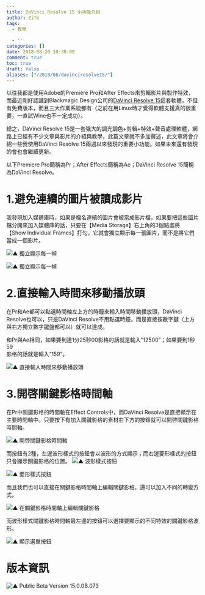 ```yaml
---
title: DaVinci Resolve 15 小功能介紹
author: ZiTe
tags:
  - 教學
  
  - ''
categories: []
date: 2018-08-20 10:38:00
comment: true
toc: true
draft: false
aliases: ["/2018/08/davinciresolve15/"]
---
```

以往我都是使用Adobe的Premiere Pro和After Effects來剪輯影片與製作特效，而最近剛好認識到Blackmagic Design公司的[DaVinci Resolve 15](https://www.blackmagicdesign.com/products/davinciresolve/)這套軟體，不但有免費版本，而且三大作業系統都有（之前在用Linux時才覺得軟體支援真的很重要，一直試Wine也不一定成功）。

總之，DaVinci Resolve 15是一套强大的調光調色+剪輯+特效+聲音處理軟體，網路上已經有不少文章與影片的介紹與教學，此篇文章就不多加贅述，此文章將會介紹一些我使用DaVinci Resolve 15兩週以來發現的重要小功能。如果未來還有發現的會也會繼續更新。  

<!--more-->  

以下Premiere Pro簡稱為Pr；After Effects簡稱為Ae；DaVinci Resolve 15簡稱為DaVinci Resolve。


# 1.避免連續的圖片被讀成影片

  
我發現加入媒體庫時，如果是檔名連續的圖片會被當成影片檔，如果要把這些圖片檔分開來加入媒體庫的話，只要在【Media Storage】右上角的3個點處將【Show Individual Frames】打勾，它就會獨立顯示每一張圖片，而不是將它們當成一個影片。  
  

![▲ 獨立顯示每一幀](https://1.bp.blogspot.com/-o-T15m6Yt_w/XppoxWgQ8VI/AAAAAAAACHQ/LQlyrym0GG4wY3eWGWq-XSWJsdqf72IOQCPcBGAsYHg/s1600/%25E7%258D%25A8%25E7%25AB%258B%25E9%25A1%25AF%25E7%25A4%25BA-01.png)

![▲ 獨立顯示每一幀](https://1.bp.blogspot.com/-a81NLcrif-M/Xppoxe33qVI/AAAAAAAACHQ/6l8ZzCHLK44CXh2TWFDPGIxbuk7LTFC9ACPcBGAsYHg/s1600/%25E6%25AF%258F%25E5%25B9%2580%25E7%258D%25A8%25E7%25AB%258B-out01.gif)

# 2.直接輸入時間來移動播放頭
  
在Pr和Ae都可以點選時間軸左上方的時鐘來輸入時間移動播放頭，DaVinci Resolve也可以，只是DaVinci Resolve不用點選時鐘，而是直接按數字鍵（上方與右方獨立數字鍵盤都可以）就可以達成。  
  
和Pr與Ae相同，如果要到達1分25秒00影格的話就是輸入“12500”；如果要到1秒59  
影格的話就是輸入“159”。  

![▲ 直接輸入時間來移動播放頭](https://1.bp.blogspot.com/-U0BXLzYCgck/Xppoxb3owlI/AAAAAAAACHQ/9rebiUzDVSASN1ZyhdyGCZospqRMy_9NwCPcBGAsYHg/s1600/%25E7%259B%25B4%25E6%258E%25A5%25E8%25BC%25B8%25E5%2585%25A5%25E6%2599%2582%25E9%2596%2593out01.gif)

# 3.開啓關鍵影格時間軸
在Pr中關鍵影格的時間軸在Effect Controls中，而DaVinci Resolve是直接顯示在主要時間軸中。只要按下有加入關鍵影格的素材右下方的按鈕就可以開啓關鍵影格時間軸。  

![▲ 開啓關鍵影格時間軸](https://1.bp.blogspot.com/-UPQIS5kD8wo/Xppoxck6TmI/AAAAAAAACHQ/sorOjVRyeXorI14TO3AJBUbZeKQxAGIQACPcBGAsYHg/s1600/%25E9%2597%259C%25E9%258D%25B5%25E5%25BD%25B1%25E6%25A0%25BCout01.gif)

  
而按鈕有2種，左邊波形樣式的按鈕會以波形的方式顯示；而右邊菱形樣式的按鈕只會顯示關鍵影格的位置。 
![▲ 波形樣式按鈕](https://1.bp.blogspot.com/-GVk-Z2ouLG4/XppoxajikLI/AAAAAAAACHQ/nrbOGS1WYMM6peqPjNsu7Qk6QQvQ1kHFwCPcBGAsYHg/s1600/%25E9%2597%259C%25E9%258D%25B5%25E5%25BD%25B1%25E6%25A0%25BC%25E6%2599%2582%25E9%2596%2593%25E8%25BB%25B8-%25E6%25B3%25A2%25E5%25BD%25A2%25E6%258C%2589%25E9%2588%2595.png)

![▲ 菱形樣式按鈕](https://1.bp.blogspot.com/-Op9cX8xVz2c/Xppoxf2ZLZI/AAAAAAAACHQ/gosStTomgw4NGsmH5-Nzq4nMQ1_J-6jxwCPcBGAsYHg/s1600/%25E9%2597%259C%25E9%258D%25B5%25E5%25BD%25B1%25E6%25A0%25BC%25E6%2599%2582%25E9%2596%2593%25E8%25BB%25B8-%25E8%258F%25B1%25E5%25BD%25A2%25E6%258C%2589%25E9%2588%2595.png)
  
而且我們也可以直接在關鍵影格時間軸上編輯關鍵影格，還可以加入不同的轉變方式。  
  

![▲ 在關鍵影格時間軸上編輯關鍵影格](https://1.bp.blogspot.com/-c-giBMESfRQ/XppoxTCu5aI/AAAAAAAACHQ/4O1v5ro6MUgMRwQces7t6Kdpzh-jl-2IACPcBGAsYHg/s1600/%25E9%2597%259C%25E9%258D%25B5%25E5%25BD%25B1%25E6%25A0%25BC-%25E8%25AE%258A%25E5%258C%2596out02.gif)

而波形樣式關鍵影格時間軸最左邊的按鈕可以選擇要顯示的不同特效的關鍵影格波形。  
  

![▲ 顯示選單按鈕](https://1.bp.blogspot.com/-cVKzQ7-3_yA/XppoxSAiNqI/AAAAAAAACHQ/CjWtYLYo7BQlU9p2I7f3JDRLHsnhk-QBQCPcBGAsYHg/s1600/%25E9%2597%259C%25E9%258D%25B5%25E5%25BD%25B1%25E6%25A0%25BC%25E6%2599%2582%25E9%2596%2593%25E8%25BB%25B8-%25E9%2581%25B8%25E5%2596%25AE%25E6%258C%2589%25E9%2588%2595.png)

# 版本資訊 

![▲ Public Beta Version 15.0.0B.073](https://1.bp.blogspot.com/-pEpoLeRn-P4/XppoxYqloXI/AAAAAAAACHQ/OnA6t9WzoFMgbIORkFR7lzRSPatmA-0LwCPcBGAsYHg/s640/%25E7%2589%2588%25E6%259C%25AC%25E8%25B3%2587%25E8%25A8%258A.png)